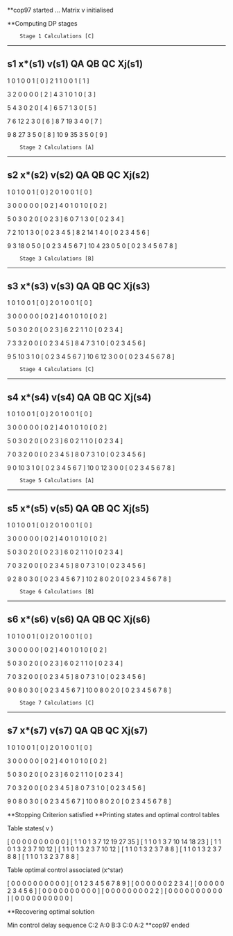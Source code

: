 **cop97 started 
 ... Matrix v initialised

**Computing DP stages


		Stage 1 Calculations [C]
--------------------------------------------------------------------
s1	x*(s1)	v(s1)	QA	QB	QC	Xj(s1)
--------------------------------------------------------------------
 1	0	1	0	0	1        [ 0 ]
 2	1	1	0	0	1        [ 1 ]

 3	2	0	0	0	0        [ 2 ]
 4	3	1	0	1	0        [ 3 ]

 5	4	3	0	2	0        [ 4 ]
 6	5	7	1	3	0        [ 5 ]

 7	6	12	2	3	0        [ 6 ]
 8	7	19	3	4	0        [ 7 ]

 9	8	27	3	5	0        [ 8 ]
 10	9	35	3	5	0        [ 9 ]




 		Stage 2 Calculations [A]
--------------------------------------------------------------------
s2	x*(s2)	v(s2)	QA	QB	QC	Xj(s2)
--------------------------------------------------------------------
 1	0	1	0	0	1        [ 0 ]
 2	0	1	0	0	1        [ 0 ]

 3	0	0	0	0	0        [ 0 2 ]
 4	0	1	0	1	0        [ 0 2 ]

 5	0	3	0	2	0        [ 0 2 3 ]
 6	0	7	1	3	0        [ 0 2 3 4 ]

 7	2	10	1	3	0        [ 0 2 3 4 5 ]
 8	2	14	1	4	0        [ 0 2 3 4 5 6 ]

 9	3	18	0	5	0        [ 0 2 3 4 5 6 7 ]
 10	4	23	0	5	0        [ 0 2 3 4 5 6 7 8 ]




 		Stage 3 Calculations [B]
--------------------------------------------------------------------
s3	x*(s3)	v(s3)	QA	QB	QC	Xj(s3)
--------------------------------------------------------------------
 1	0	1	0	0	1        [ 0 ]
 2	0	1	0	0	1        [ 0 ]

 3	0	0	0	0	0        [ 0 2 ]
 4	0	1	0	1	0        [ 0 2 ]

 5	0	3	0	2	0        [ 0 2 3 ]
 6	2	2	1	1	0        [ 0 2 3 4 ]

 7	3	3	2	0	0        [ 0 2 3 4 5 ]
 8	4	7	3	1	0        [ 0 2 3 4 5 6 ]

 9	5	10	3	1	0        [ 0 2 3 4 5 6 7 ]
 10	6	12	3	0	0        [ 0 2 3 4 5 6 7 8 ]




 		Stage 4 Calculations [C]
--------------------------------------------------------------------
s4	x*(s4)	v(s4)	QA	QB	QC	Xj(s4)
--------------------------------------------------------------------
 1	0	1	0	0	1        [ 0 ]
 2	0	1	0	0	1        [ 0 ]

 3	0	0	0	0	0        [ 0 2 ]
 4	0	1	0	1	0        [ 0 2 ]

 5	0	3	0	2	0        [ 0 2 3 ]
 6	0	2	1	1	0        [ 0 2 3 4 ]

 7	0	3	2	0	0        [ 0 2 3 4 5 ]
 8	0	7	3	1	0        [ 0 2 3 4 5 6 ]

 9	0	10	3	1	0        [ 0 2 3 4 5 6 7 ]
 10	0	12	3	0	0        [ 0 2 3 4 5 6 7 8 ]




 		Stage 5 Calculations [A]
--------------------------------------------------------------------
s5	x*(s5)	v(s5)	QA	QB	QC	Xj(s5)
--------------------------------------------------------------------
 1	0	1	0	0	1        [ 0 ]
 2	0	1	0	0	1        [ 0 ]

 3	0	0	0	0	0        [ 0 2 ]
 4	0	1	0	1	0        [ 0 2 ]

 5	0	3	0	2	0        [ 0 2 3 ]
 6	0	2	1	1	0        [ 0 2 3 4 ]

 7	0	3	2	0	0        [ 0 2 3 4 5 ]
 8	0	7	3	1	0        [ 0 2 3 4 5 6 ]

 9	2	8	0	3	0        [ 0 2 3 4 5 6 7 ]
 10	2	8	0	2	0        [ 0 2 3 4 5 6 7 8 ]




 		Stage 6 Calculations [B]
--------------------------------------------------------------------
s6	x*(s6)	v(s6)	QA	QB	QC	Xj(s6)
--------------------------------------------------------------------
 1	0	1	0	0	1        [ 0 ]
 2	0	1	0	0	1        [ 0 ]

 3	0	0	0	0	0        [ 0 2 ]
 4	0	1	0	1	0        [ 0 2 ]

 5	0	3	0	2	0        [ 0 2 3 ]
 6	0	2	1	1	0        [ 0 2 3 4 ]

 7	0	3	2	0	0        [ 0 2 3 4 5 ]
 8	0	7	3	1	0        [ 0 2 3 4 5 6 ]

 9	0	8	0	3	0        [ 0 2 3 4 5 6 7 ]
 10	0	8	0	2	0        [ 0 2 3 4 5 6 7 8 ]




 		Stage 7 Calculations [C]
--------------------------------------------------------------------
s7	x*(s7)	v(s7)	QA	QB	QC	Xj(s7)
--------------------------------------------------------------------
 1	0	1	0	0	1        [ 0 ]
 2	0	1	0	0	1        [ 0 ]

 3	0	0	0	0	0        [ 0 2 ]
 4	0	1	0	1	0        [ 0 2 ]

 5	0	3	0	2	0        [ 0 2 3 ]
 6	0	2	1	1	0        [ 0 2 3 4 ]

 7	0	3	2	0	0        [ 0 2 3 4 5 ]
 8	0	7	3	1	0        [ 0 2 3 4 5 6 ]

 9	0	8	0	3	0        [ 0 2 3 4 5 6 7 ]
 10	0	8	0	2	0        [ 0 2 3 4 5 6 7 8 ]


**Stopping Criterion satisfied
 **Printing states and optimal control tables

Table states( v )

[ 0 0 0 0 0 0 0 0 0 0 ]
[ 1 1 0 1 3 7 12 19 27 35 ]
[ 1 1 0 1 3 7 10 14 18 23 ]
[ 1 1 0 1 3 2 3 7 10 12 ]
[ 1 1 0 1 3 2 3 7 10 12 ]
[ 1 1 0 1 3 2 3 7 8 8 ]
[ 1 1 0 1 3 2 3 7 8 8 ]
[ 1 1 0 1 3 2 3 7 8 8 ]

Table optimal control associated (x^star)

[ 0 0 0 0 0 0 0 0 0 0 ]
[ 0 1 2 3 4 5 6 7 8 9 ]
[ 0 0 0 0 0 0 2 2 3 4 ]
[ 0 0 0 0 0 2 3 4 5 6 ]
[ 0 0 0 0 0 0 0 0 0 0 ]
[ 0 0 0 0 0 0 0 0 2 2 ]
[ 0 0 0 0 0 0 0 0 0 0 ]
[ 0 0 0 0 0 0 0 0 0 0 ]

**Recovering optimal solution

Min control delay sequence C:2 A:0 B:3 C:0 A:2 
 **cop97 ended 
